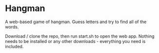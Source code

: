 # Hangman
A web-based game of hangman. Guess letters and try to find all of the words.

Download / clone the repo, then run start.sh to open the web app. Nothing needs to be installed or any other downloads - everything you need is included.
